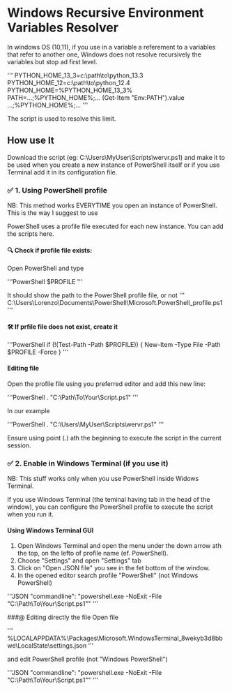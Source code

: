 # Windows Recursive Environment Variables Resolver

In windows OS (10,11), if you use in a variable a referement 
to a variables that refer to another one, 
Windows does not resolve recursively the variables but stop ad first level.

'''
PYTHON_HOME_13_3=c:\path\to\python_13.3
PYTHON_HOME_12=c:\path\to\python_12.4
PYTHON_HOME=%PYTHON_HOME_13_3%
PATH=...;%PYTHON_HOME%;...
(Get-Item "Env:PATH").value
...;%PYTHON_HOME%;...
'''

The script is used to resolve this limit.

## How use It
Download the script (eg: C:\Users\MyUser\Scripts\wervr.ps1) and make it to be used when you create 
a new instance of PowerShell itself or if you use Terminal add it in its configuration file.

### ✅ 1. Using PowerShell profile
NB: This method works EVERYTIME you open an instance of PowerShell.
This is the way I suggest to use

PowerShell uses a profile file executed for each new instance.
You can add the scripts here.

#### 🔍 Check if profile file exists:
Open PowerShell and type

'''PowerShell
$PROFILE
'''

It should show the path to the PowerShell profile file, or not
'''
C:\Users\Lorenzo\Documents\PowerShell\Microsoft.PowerShell_profile.ps1
'''

#### 🛠 If prfile file does not exist, create it

'''PowerShell
if (!(Test-Path -Path $PROFILE)) {
    New-Item -Type File -Path $PROFILE -Force
}
'''

#### Editing file

Open the profile file using you preferred editor and add this new line:

'''PowerShell
. "C:\Path\To\Your\Script.ps1"
'''

In our example

'''PowerShell
. "C:\Users\MyUser\Scripts\wervr.ps1"
'''

Ensure using point (.) ath the beginning to execute the script in the current session.

### ✅ 2. Enable in Windows Terminal (if you use it)
NB: This stuff works only when you use PowerShell inside Widows Terminal.

If you use Windows Terminal (the teminal having tab in the head of the window), you can configure the PowerShell profile to execute the script when you run it.

#### Using Windows Terminal GUI
1. Open Windows Terminal and open the menu under the down arrow ath the top, on the lefto of profile name (ef. PowerShell).
2. Choose "Settings" and open "Settings" tab
3. Click on "Open JSON file" you see in the fet bottom of the window.
4. In the opened editor search profile "PowerShell" (not Windows PowerShell) 

'''JSON
"commandline": "powershell.exe -NoExit -File \"C:\\Path\\To\\Your\\Script.ps1\""
'''

###@ Editing directly the file
Open file 

'''
%LOCALAPPDATA%\Packages\Microsoft.WindowsTerminal_8wekyb3d8bbwe\LocalState\settings.json
'''

and edit PowerShell profile (not "Windows PowerShell")

'''JSON
"commandline": "powershell.exe -NoExit -File \"C:\\Path\\To\\Your\\Script.ps1\""
'''
